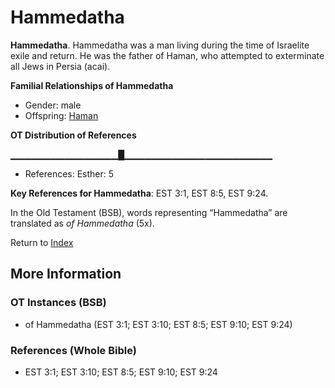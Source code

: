 # Hammedatha
**Hammedatha**. 
Hammedatha was a man living during the time of Israelite exile and return. He was the father of Haman, who attempted to exterminate all Jews in Persia (acai). 




**Familial Relationships of Hammedatha**


* Gender: male
* Offspring: [Haman](Haman.md)


**OT Distribution of References**

▁▁▁▁▁▁▁▁▁▁▁▁▁▁▁▁█▁▁▁▁▁▁▁▁▁▁▁▁▁▁▁▁▁▁▁▁▁▁
* References: Esther: 5



**Key References for Hammedatha**: 
EST 3:1, EST 8:5, EST 9:24. 


In the Old Testament (BSB), words representing “Hammedatha” are translated as 
*of Hammedatha* (5x). 




Return to [Index](00-Index.md)

## More Information

### OT Instances (BSB)

* of Hammedatha (EST 3:1; EST 3:10; EST 8:5; EST 9:10; EST 9:24)



### References (Whole Bible)

* EST 3:1; EST 3:10; EST 8:5; EST 9:10; EST 9:24



